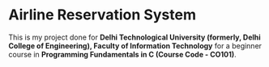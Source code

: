 # Airline Reservation System

This is my project done for **Delhi Technological University (formerly, Delhi College of Engineering), Faculty of Information Technology** for a beginner course in **Programming Fundamentals in C (Course Code - CO101)**.

